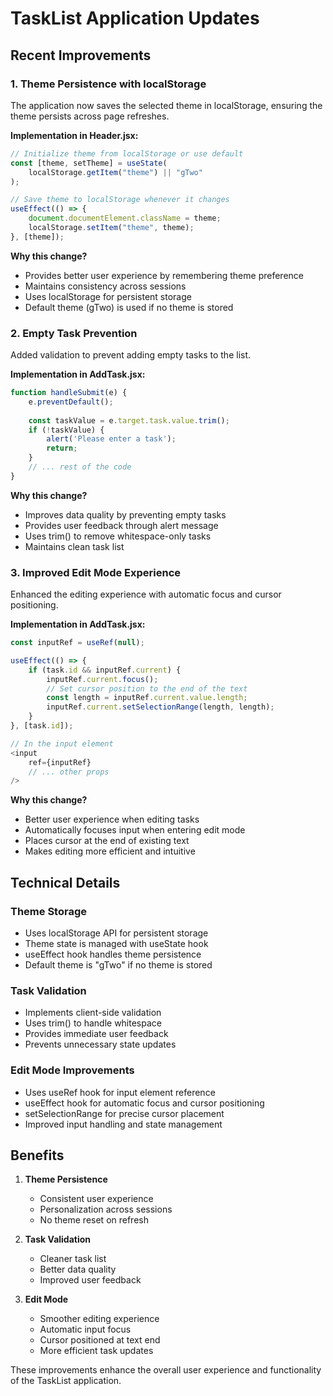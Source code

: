 # TaskList Application Updates

## Recent Improvements

### 1. Theme Persistence with localStorage
The application now saves the selected theme in localStorage, ensuring the theme persists across page refreshes.

**Implementation in Header.jsx:**
```javascript
// Initialize theme from localStorage or use default
const [theme, setTheme] = useState(
    localStorage.getItem("theme") || "gTwo"
);

// Save theme to localStorage whenever it changes
useEffect(() => {
    document.documentElement.className = theme;
    localStorage.setItem("theme", theme);
}, [theme]);
```

**Why this change?**
- Provides better user experience by remembering theme preference
- Maintains consistency across sessions
- Uses localStorage for persistent storage
- Default theme (gTwo) is used if no theme is stored

### 2. Empty Task Prevention
Added validation to prevent adding empty tasks to the list.

**Implementation in AddTask.jsx:**
```javascript
function handleSubmit(e) {
    e.preventDefault();
    
    const taskValue = e.target.task.value.trim();
    if (!taskValue) {
        alert('Please enter a task');
        return;
    }
    // ... rest of the code
}
```

**Why this change?**
- Improves data quality by preventing empty tasks
- Provides user feedback through alert message
- Uses trim() to remove whitespace-only tasks
- Maintains clean task list

### 3. Improved Edit Mode Experience
Enhanced the editing experience with automatic focus and cursor positioning.

**Implementation in AddTask.jsx:**
```javascript
const inputRef = useRef(null);

useEffect(() => {
    if (task.id && inputRef.current) {
        inputRef.current.focus();
        // Set cursor position to the end of the text
        const length = inputRef.current.value.length;
        inputRef.current.setSelectionRange(length, length);
    }
}, [task.id]);

// In the input element
<input 
    ref={inputRef}
    // ... other props
/>
```

**Why this change?**
- Better user experience when editing tasks
- Automatically focuses input when entering edit mode
- Places cursor at the end of existing text
- Makes editing more efficient and intuitive

## Technical Details

### Theme Storage
- Uses localStorage API for persistent storage
- Theme state is managed with useState hook
- useEffect hook handles theme persistence
- Default theme is "gTwo" if no theme is stored

### Task Validation
- Implements client-side validation
- Uses trim() to handle whitespace
- Provides immediate user feedback
- Prevents unnecessary state updates

### Edit Mode Improvements
- Uses useRef hook for input element reference
- useEffect hook for automatic focus and cursor positioning
- setSelectionRange for precise cursor placement
- Improved input handling and state management

## Benefits
1. **Theme Persistence**
   - Consistent user experience
   - Personalization across sessions
   - No theme reset on refresh

2. **Task Validation**
   - Cleaner task list
   - Better data quality
   - Improved user feedback

3. **Edit Mode**
   - Smoother editing experience
   - Automatic input focus
   - Cursor positioned at text end
   - More efficient task updates

These improvements enhance the overall user experience and functionality of the TaskList application.
